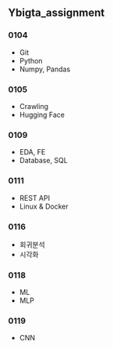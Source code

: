 ## Ybigta_assignment

### 0104
- Git
- Python
- Numpy, Pandas

### 0105
- Crawling
- Hugging Face

### 0109
- EDA, FE
- Database, SQL

### 0111
- REST API
- Linux & Docker

### 0116
- 회귀분석
- 시각화

### 0118
- ML
- MLP

### 0119
- CNN
